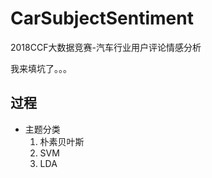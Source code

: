 # CarSubjectSentiment
2018CCF大数据竞赛-汽车行业用户评论情感分析

我来填坑了。。。

## 过程
- 主题分类
  1. 朴素贝叶斯
  2. SVM
  3. LDA

